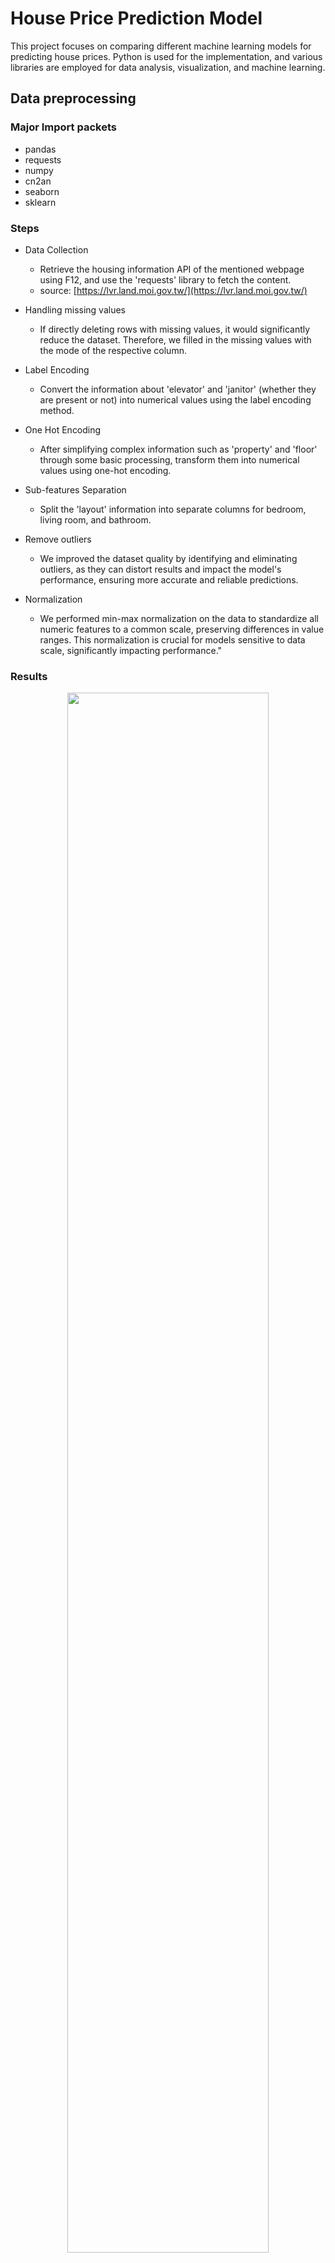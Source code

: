 # House Price Prediction Model

This project focuses on comparing different machine learning models for predicting house prices. Python is used for the implementation, and various libraries are employed for data analysis, visualization, and machine learning.

## Data preprocessing

### Major Import packets
  - pandas
  - requests
  - numpy
  - cn2an
  - seaborn
  - sklearn

### Steps
- Data Collection
  - Retrieve the housing information API of the mentioned webpage using F12, and use the 'requests' library to fetch the content.
  - source: [https://lvr.land.moi.gov.tw/](https://lvr.land.moi.gov.tw/)
    
- Handling missing values
  - If directly deleting rows with missing values, it would significantly reduce the dataset. Therefore, we filled in the missing values with the mode of the respective column.
    
- Label Encoding
  - Convert the information about 'elevator' and 'janitor' (whether they are present or not) into numerical values using the label encoding method.
    
- One Hot Encoding
  - After simplifying complex information such as 'property' and 'floor' through some basic processing, transform them into numerical values using one-hot     encoding.

- Sub-features Separation
  - Split the 'layout' information into separate columns for bedroom, living room, and bathroom.
    
- Remove outliers
  - We improved the dataset quality by identifying and eliminating outliers, as they can distort results and impact the model's performance, ensuring more accurate and reliable predictions.
    
- Normalization
  - We performed min-max normalization on the data to standardize all numeric features to a common scale, preserving differences in value ranges. This normalization is crucial for models sensitive to data scale, significantly impacting performance."
 
### Results
  <div align="center">
      <a href="./">
          <img src="https://github.com/k38670462/ML_Project/assets/92087014/c670918a-fea2-44fd-b695-642e843930cd.png" width="80%"/>
      </a>
  </div>

  
## XGBoost
  use conda to install xgboost please refer https://anaconda.org/conda-forge/xgboost
  
  ```
  conda install conda-forge::xgboost
  ```
  
###  Major Import packets
  - xgboost
  - numpy
  - pandas
  - matplotlib

### Steps
  1. Import packet
  2. Input data and init
  3. Parameter setting
     
    
    #starting param
    params = {'learning_rate': 0.1,  'max_depth': 5, 'min_child_weight': 1, 'seed': 0,
                    'subsample': 0.8, 'colsample_bytree': 0.8, 'gamma': 0, 'reg_alpha': 0, 'reg_lambda': 1}
    
    #test and pick params by by following order
    #minchildweight and max_depth
    #gamma
    #subsample and colsample_bytree
    #regalpha and reglambda
    #learning_rate 

    #final param pick
    params = {'learning_rate': 0.1,  'max_depth': 8, 'min_child_weight': 1, 'seed': 0,
                   'subsample': 0.6, 'colsample_bytree': 0.9, 'gamma': 0, 'reg_alpha': 0, 'reg_lambda': 16}
    
  5. Training by cross-validation
  6. Visialize training result and pick the best param (use checkpointing and pick max) by the order mentioned above manually (i.e. go to step3) for Hyperparameter Tuning 
  7. Retraining and testing
  8. Visialize retraining and testing

### Final Result
  <div align="center">
    <a href="./">
        <img src="https://github.com/k38670462/ML_Project/blob/main/xgb/final_result.png" width="50%"/>
    </a>
  </div>

## Random forest

### Overview
This part focuses on predicting house prices using Random Forest Regressor algorithm. The dataset used for training and testing contains information about various features related to houses.

### Running the Code
- Make sure to install all required **libraries**.
- Adjust **file paths** for the training and testing datasets according to your file paths.
- Run the script to train the Random Forest Regressor and then visualize the results.

### Project Structure
1. **Data Loading and Preprocessing:** Data preprocessing includes converting data types, handling missing values, and slicing features and labels for training.
2. **Random Forest Regressor Model:** The Random Forest Regressor is employed for predicting house prices. The model is configured with default parameters and later fine-tuned using a grid search to optimize its performance.
3. **Hyperparameter Tuning:** By using grid search cross validation, the goal is to find the best combination of hyperparameters which maximizes the R2 score.
4. **Results Visualization:** This part includes visualizations to demonstrate the impact of different hyperparameters on the R2 score and training times. It also displays feature importances to understand which features contribute most to the predictions.

### Code Structure
- The DataPreprocessing function handles loading, converting data types, and imputing missing values.
- The RandomForest function initializes and fits the Random Forest Regressor.
- The AutoTuningGrid function performs hyperparameter tuning using grid search and cross-validation.
- Other functions `ShowCVResults`, `ShowR2`, ShowFeatureImportances generate visualizations to understand the model's performance and feature importance.

### Results
- The implementation of random forest provides R2 scores for training and testing datasets, illustrating the model's accuracy.
- Hyperparameter tuning results are displayed as well, showing the impact of different parameters on R2 scores and training times.
- Feature importances are visualized to highlight the most influential features in predicting house prices.

 <div align="center">
    <a href="./">
        <img src="https://github.com/k38670462/ML_Project/blob/main/random_forest/r2_score.png" width="80%"/>
    </a>
</div> 


## Neural Network

###  Major Import packets
  - tensorflow 
  - numpy
  - pandas
  - matplotlib
  - sklearn
### Steps
  1. Import packet
  2. Input the data
  3. Create model and setting hyperparameters
  4. Training
  5. Visialize training result

### Results

##### Prediction
<div align="center">
    <a href="./">
        <img src="https://github.com/k38670462/ML_Project/assets/41421967/b0eb9c62-7cb7-4480-bf07-0a71cd8ecf5e" width="80%"/>
    </a>
</div>

##### Training
<div align="center">
    <a href="./">
        <img src="https://github.com/k38670462/ML_Project/assets/41421967/c0a0f323-00ac-4df9-bf96-418dc759493a" width="80%"/>
    </a>
</div>
